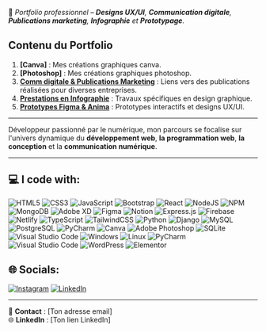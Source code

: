 🔗 *Portfolio professionnel – **Designs UX/UI**, **Communication digitale**, **Publications marketing**, **Infographie** et **Prototypage**.*
## Contenu du Portfolio  
1. **[Canva]** : Mes créations graphiques canva.
2. **[Photoshop]** : Mes créations graphiques photoshop.  
3. **[Comm digitale & Publications Marketing](./CommdigitalePublicationsMarketing/README.md)** : Liens vers des publications réalisées pour diverses entreprises.  
4. **[Prestations en Infographie](./Infographie/README.md)** : Travaux spécifiques en design graphique.  
5. **[Prototypes Figma & Anima](./PrototypesFigmaAnima/README.md)** : Prototypes interactifs et designs UX/UI.  

---

Développeur passionné par le numérique, mon parcours se focalise sur l'univers dynamique du **développement web**, **la programmation web**, **la conception** et la **communication numérique**.

---

## 💻 I code with:
![HTML5](https://img.shields.io/badge/html5-%23E34F26.svg?style=flat&logo=html5&logoColor=white) ![CSS3](https://img.shields.io/badge/css3-%231572B6.svg?style=flat&logo=css3&logoColor=white) ![JavaScript](https://img.shields.io/badge/javascript-%23323330.svg?style=flat&logo=javascript&logoColor=%23F7DF1E) ![Bootstrap](https://img.shields.io/badge/bootstrap-%23563D7C.svg?style=flat&logo=bootstrap&logoColor=white) ![React](https://img.shields.io/badge/react-%2320232a.svg?style=flat&logo=react&logoColor=%2361DAFB) ![NodeJS](https://img.shields.io/badge/node.js-6DA55F?style=flat&logo=node.js&logoColor=white) ![NPM](https://img.shields.io/badge/NPM-%23000000.svg?style=flat&logo=npm&logoColor=white) ![MongoDB](https://img.shields.io/badge/MongoDB-%234ea94b.svg?style=flat&logo=mongodb&logoColor=white) ![Adobe XD](https://img.shields.io/badge/Adobe%20XD-470137?style=flat&logo=Adobe%20XD&logoColor=#FF61F6) 	![Figma](https://img.shields.io/badge/figma-%23F24E1E.svg?style=flat&logo=figma&logoColor=white) ![Notion](https://img.shields.io/badge/Notion-%23000000.svg?style=flat&logo=notion&logoColor=white) ![Express.js](https://img.shields.io/badge/express.js-%23404d59.svg?style=flat&logo=express&logoColor=%2361DAFB) ![Firebase](https://img.shields.io/badge/firebase-%23039BE5.svg?style=flat&logo=firebase) ![Netlify](https://img.shields.io/badge/netlify-%23000000.svg?style=flat&logo=netlify&logoColor=#00C7B7) ![TypeScript](https://img.shields.io/badge/typescript-%23007ACC.svg?style=flat&logo=typescript&logoColor=white) ![TailwindCSS](https://img.shields.io/badge/tailwindcss-%2338B2AC.svg?style=flat&logo=tailwind-css&logoColor=white) ![Python](https://img.shields.io/badge/Python-%2314354C.svg?style=flat&logo=python&logoColor=white) 
![Django](https://img.shields.io/badge/Django-%23092E20.svg?style=flat&logo=django&logoColor=white) 
![MySQL](https://img.shields.io/badge/MySQL-%2300f.svg?style=flat&logo=mysql&logoColor=white) 
![PostgreSQL](https://img.shields.io/badge/PostgreSQL-%23316192.svg?style=flat&logo=postgresql&logoColor=white)
![PyCharm](https://img.shields.io/badge/PyCharm-%23FF4D6A.svg?style=flat&logo=pycharm&logoColor=white)
![Canva](https://img.shields.io/badge/Canva-%2300C4CC.svg?style=flat&logo=canva&logoColor=white)
![Adobe Photoshop](https://img.shields.io/badge/Adobe%20Photoshop-%2331A8FF.svg?style=flat&logo=adobephotoshop&logoColor=white)
![SQLite](https://img.shields.io/badge/SQLite-%2307405e.svg?style=flat&logo=sqlite&logoColor=white)
![Visual Studio Code](https://img.shields.io/badge/Visual%20Studio%20Code-%23007ACC.svg?style=flat&logo=visualstudiocode&logoColor=white) 
![Windows](https://img.shields.io/badge/Windows-%230078D6.svg?style=flat&logo=windows&logoColor=white) 
![Linux](https://img.shields.io/badge/Linux-%23FCC624.svg?style=flat&logo=linux&logoColor=black) 
![PyCharm](https://img.shields.io/badge/PyCharm-%23000000.svg?style=flat&logo=pycharm&logoColor=white)
![Visual Studio Code](https://img.shields.io/badge/Visual%20Studio%20Code-%23007ACC.svg?style=flat&logo=visual-studio-code&logoColor=white) 
![WordPress](https://img.shields.io/badge/WordPress-%230078D6.svg?style=flat&logo=wordpress&logoColor=white) 
![Elementor](https://img.shields.io/badge/Elementor-%230078D6.svg?style=flat&logo=elementor&logoColor=white)


## 🌐 Socials:
[![Instagram](https://img.shields.io/badge/Instagram-%23E4405F.svg?logo=Instagram&logoColor=white)](https://instagram.com/kirthanhegde) [![LinkedIn](https://img.shields.io/badge/LinkedIn-%230077B5.svg?logo=linkedin&logoColor=white)](https://linkedin.com/in/kirthanhegde) 

---
📧 **Contact** : [Ton adresse email]  
🌐 **LinkedIn** : [Ton lien LinkedIn]  
